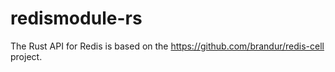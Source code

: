 # redismodule-rs

The Rust API for Redis is based on the https://github.com/brandur/redis-cell project.
